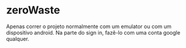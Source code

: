 # zeroWaste
Apenas correr o projeto normalmente com um emulator ou com um dispositivo android. Na parte do sign in, fazê-lo com uma conta google qualquer.
